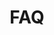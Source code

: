 ---
title: FAQ
emoji: 🌍
colorFrom: blue
colorTo: pink
sdk: gradio
python_version: 3.10
sdk_version: 3.41.0
app_file: app.py
pinned: false
---